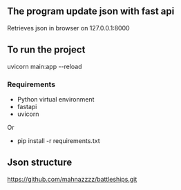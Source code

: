 ## The program update json with fast api

Retrieves json in browser on 127.0.0.1:8000

## To run the project

uvicorn main:app --reload  

### Requirements 

- Python virtual environment
- fastapi
- uvicorn

Or 
- pip install -r requirements.txt


## Json structure
https://github.com/mahnazzzz/battleships.git
